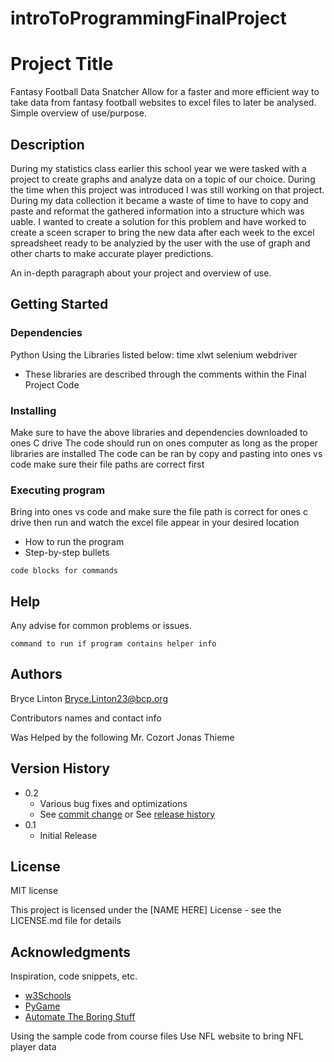 # introToProgrammingFinalProject

# Project Title
Fantasy Football Data Snatcher
Allow for a faster and more efficient way to take data from fantasy football websites to excel files to later be analysed. 
Simple overview of use/purpose.

## Description
During my statistics class earlier this school year we were tasked with a project to create graphs and analyze data on a topic of our choice. During the time when this project was introduced I was still working on that project. During my data collection it became a waste of time to have to copy and paste and reformat the gathered information into a structure which was uable. I wanted to create a solution for this problem and have worked to create a sceen scraper to bring the new data after each week to the excel spreadsheet ready to be analyzied by the user with the use of graph and other charts to make accurate player predictions.

An in-depth paragraph about your project and overview of use.

## Getting Started

### Dependencies
Python
Using the Libraries listed below:
time
xlwt
selenium
webdriver
* These libraries are described through the comments within the Final Project Code

### Installing
Make sure to have the above libraries and dependencies downloaded to ones C drive 
The code should run on ones computer as long as the proper libraries are installed
The code can be ran by copy and pasting into ones vs code make sure their file paths are correct first 

### Executing program
Bring into ones vs code and make sure the file path is correct for ones c drive then run and watch the excel file appear in your desired location
* How to run the program
* Step-by-step bullets
```
code blocks for commands
```

## Help

Any advise for common problems or issues.
```
command to run if program contains helper info
```

## Authors
Bryce Linton
Bryce.Linton23@bcp.org

Contributors names and contact info

Was Helped by the following
Mr. Cozort
Jonas Thieme

## Version History

* 0.2
    * Various bug fixes and optimizations
    * See [commit change]() or See [release history]()
* 0.1
    * Initial Release

## License
MIT license

This project is licensed under the [NAME HERE] License - see the LICENSE.md file for details

## Acknowledgments

Inspiration, code snippets, etc.
* [w3Schools](https://www.w3schools.com/python/default.asp)
* [PyGame](https://www.pygame.org/docs/)
* [Automate The Boring Stuff](https://automatetheboringstuff.com/)

Using the sample code from course files
Use NFL website to bring NFL player data 


